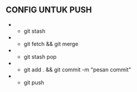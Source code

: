 ## CONFIG UNTUK PUSH
- * git stash
- * git fetch && git merge
- * git stash pop
- * git add . && git commit -m "pesan commit"
- * git push